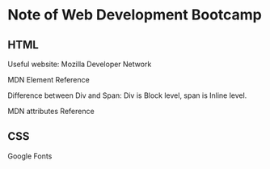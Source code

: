 # Note of Web Development Bootcamp

## HTML
Useful website: 
Mozilla Developer Network

MDN Element Reference

Difference between Div and Span: Div is Block level, span is Inline level.

MDN attributes Reference

## CSS
Google Fonts
